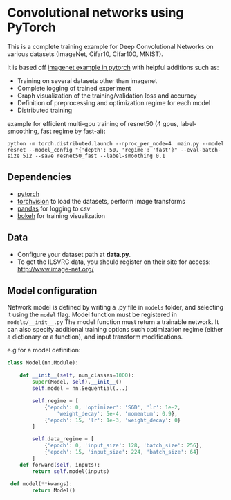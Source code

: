 # Convolutional networks using PyTorch

This is a complete training example for Deep Convolutional Networks on various datasets (ImageNet, Cifar10, Cifar100, MNIST).

It is based off [imagenet example in pytorch](https://github.com/pytorch/examples/tree/master/imagenet) with helpful additions such as:
  - Training on several datasets other than imagenet
  - Complete logging of trained experiment
  - Graph visualization of the training/validation loss and accuracy
  - Definition of preprocessing and optimization regime for each model
  - Distributed training
 
 example for efficient multi-gpu training of resnet50 (4 gpus, label-smoothing, fast regime by fast-ai):
 ```
 python -m torch.distributed.launch --nproc_per_node=4  main.py --model resnet --model_config "{'depth': 50, 'regime': 'fast'}" --eval-batch-size 512 --save resnet50_fast --label-smoothing 0.1
```

## Dependencies

- [pytorch](<http://www.pytorch.org>)
- [torchvision](<https://github.com/pytorch/vision>) to load the datasets, perform image transforms
- [pandas](<http://pandas.pydata.org/>) for logging to csv
- [bokeh](<http://bokeh.pydata.org>) for training visualization


## Data
- Configure your dataset path at **data.py**.
- To get the ILSVRC data, you should register on their site for access: <http://www.image-net.org/>


## Model configuration

Network model is defined by writing a <modelname>.py file in <code>models</code> folder, and selecting it using the <code>model</code> flag. Model function must be registered in <code>models/\_\_init\_\_.py</code>
The model function must return a trainable network. It can also specify additional training options such optimization regime (either a dictionary or a function), and input transform modifications.

e.g for a model definition:

```python
class Model(nn.Module):

    def __init__(self, num_classes=1000):
        super(Model, self).__init__()
        self.model = nn.Sequential(...)

        self.regime = [
            {'epoch': 0, 'optimizer': 'SGD', 'lr': 1e-2,
                'weight_decay': 5e-4, 'momentum': 0.9},
            {'epoch': 15, 'lr': 1e-3, 'weight_decay': 0}
        ]

        self.data_regime = [
            {'epoch': 0, 'input_size': 128, 'batch_size': 256},
            {'epoch': 15, 'input_size': 224, 'batch_size': 64}
        ]
    def forward(self, inputs):
        return self.model(inputs)
        
 def model(**kwargs):
        return Model()
```

